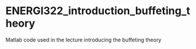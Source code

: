 # ENERGI322_introduction_buffeting_theory
Matlab code used in the lecture introducing the buffeting theory
